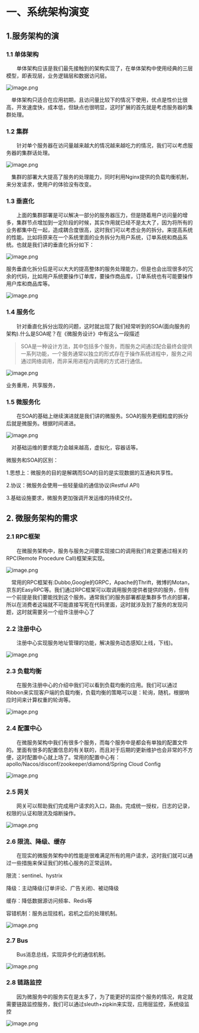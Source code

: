 # 一、系统架构演变

## 1.服务架构的演

### 1.1 单体架构

  单体架构应该是我们最先接触到的架构实现了，在单体架构中使用经典的三层模型，即表现层，业务逻辑层和数据访问层。

![image.png](https://fynotefile.oss-cn-zhangjiakou.aliyuncs.com/fynote/1462/1637300624000/35927ffa5dfb4c3f8ec539ad853e5493.png)

 单体架构只适合在应用初期，且访问量比较下的情况下使用，优点是性价比很高，开发速度快，成本低，但缺点也很明显，这时扩展的首先就是考虑服务器的集群处理。

### 1.2 集群

  针对单个服务器在访问量越来越大的情况越来越吃力的情况，我们可以考虑服务器的集群话处理。

![image.png](https://fynotefile.oss-cn-zhangjiakou.aliyuncs.com/fynote/1462/1637300624000/7ab90e9559204abf80f58aefcfb9c6ba.png)

 集群的部署大大提高了服务的处理能力，同时利用Nginx提供的负载均衡机制，来分发请求，使用户的体验没有改变。

### 1.3 垂直化

  上面的集群部署是可以解决一部分的服务器压力，但是随着用户访问量的增多，集群节点增加到一定阶段的时候，其实作用就已经不是太大了，因为将所有的业务都集中在一起，造成耦合度很高，这时我们可以考虑业务的拆分。来提高系统的性能。比如将原来在一个系统里面的业务拆分为用户系统，订单系统和商品系统。也就是我们讲的垂直化拆分如下：

![image.png](https://fynotefile.oss-cn-zhangjiakou.aliyuncs.com/fynote/1462/1637300624000/2e79162d284d4cc0934bc07a9877123f.png)

服务垂直化拆分后是可以大大的提高整体的服务处理能力，但是也会出现很多的冗余的代码，比如用户系统要操作订单库，要操作商品库，订单系统也有可能要操作用户库和商品库等。

![image.png](https://fynotefile.oss-cn-zhangjiakou.aliyuncs.com/fynote/1462/1637300624000/8dca1b18477b45cf9072509b8c4498db.png)

### 1.4 服务化

  针对垂直化拆分出现的问题，这时就出现了我们经常听到的SOA(面向服务的架构).什么是SOA呢？在《微服务设计》中有这么一段描述

> SOA是一种设计方法，其中包括多个服务，而服务之间通过配合最终会提供一系列功能，一个服务通常以独立的形式存在于操作系统进程中，服务之间通过网络调用，而非采用进程内调用的方式进行通信。

![image.png](https://fynotefile.oss-cn-zhangjiakou.aliyuncs.com/fynote/1462/1637300624000/d4f523681a42489394ce683c2f054977.png)

业务重用，共享服务，

### 1.5 微服务化

  在SOA的基础上继续演进就是我们讲的微服务。SOA的服务更细粒度的拆分后就是微服务。根据时间递进。

![image.png](https://fynotefile.oss-cn-zhangjiakou.aliyuncs.com/fynote/1462/1637300624000/d9bf48d7af46448493f8b5ba13c19d92.png)

 对基础运维的要求能力会越来越高，虚拟化，容器话等。

微服务和SOA的区别：

1.思想上：微服务的目的是解耦而SOA的目的是实现数据的互通和共享性。

2.协议：微服务会使用一些轻量级的通信协议(Restful API)

3.基础设施要求，微服务更加强调开发运维的持续交付。

## 2. 微服务架构的需求

### 2.1 RPC框架

  在微服务架构中，服务与服务之间要实现接口的调用我们肯定要通过相关的RPC(Remote Procedure Call)框架来实现。

![image.png](https://fynotefile.oss-cn-zhangjiakou.aliyuncs.com/fynote/1462/1637300624000/3f21ef65cdaa4ea5a2d695892480f7be.png)

 常用的RPC框架有:Dubbo,Google的GRPC，Apache的Thrift，微博的Motan，京东的EasyRPC等。我们通过RPC框架可以取调用服务提供者提供的服务，但有一个前提是我们要能找到这个服务。通常我们的服务部署都是集群多节点的部署，所以在消费者这端就不可能直接写死在代码里面，这时就涉及到了服务的发现问题，这时就需要另一个组件注册中心了

### 2.2 注册中心

  注册中心实现服务地址管理的功能，解决服务动态感知(上线，下线)。

![image.png](https://fynotefile.oss-cn-zhangjiakou.aliyuncs.com/fynote/1462/1637300624000/e83978e8ccfc42ada97bc8de49d897f3.png)

### 2.3 负载均衡

  在服务注册中心的介绍中我们可以看到负载均衡的应用。我们可以通过Ribbon来实现客户端的负载均衡，负载均衡的策略可以是：轮询，随机，根据响应时间来计算权重的轮询等。

![image.png](https://fynotefile.oss-cn-zhangjiakou.aliyuncs.com/fynote/1462/1637300624000/7898f2445bfd4054845a36a39d94b335.png)

### 2.4 配置中心

  在微服务架构中我们有很多个服务，而每个服务中是都会有单独的配置文件的。里面有很多的配置信息的有关联的，而且对于后期的更新维护也会非常的不方便，这时配置中心就上场了。常用的配置中心有：apollo/Nacos/disconf/zookeeper/diamond/Spring Cloud Config

![image.png](https://fynotefile.oss-cn-zhangjiakou.aliyuncs.com/fynote/1462/1637300624000/dfd4b95212be45f493c426f1b7424cd2.png)

### 2.5 网关

  网关可以帮助我们完成用户请求的入口，路由。完成统一授权，日志的记录，权限的认证和限流及熔断操作。

![image.png](https://fynotefile.oss-cn-zhangjiakou.aliyuncs.com/fynote/1462/1637300624000/d59cb8a7a9024d2eb7bf547a7cee6b4c.png)

### 2.6 限流、降级、缓存

  在现实的微服务架构中的性能是很难满足所有的用户请求，这时我们就可以通过一些措施来保证我们的核心服务的正常运转。

限流：sentinel、hystrix

降级：主动降级(订单评论、广告关闭)、被动降级

缓存：降低数据源访问频率、Redis等

容错机制：服务出现挂机，宕机之后的处理机制。

![image.png](https://fynotefile.oss-cn-zhangjiakou.aliyuncs.com/fynote/1462/1637300624000/46ccc95619de477880b5caa0c146358b.png)

### 2.7 Bus

  Bus消息总线，实现异步化的通信机制。

![image.png](https://fynotefile.oss-cn-zhangjiakou.aliyuncs.com/fynote/1462/1637300624000/690cf95599334553a2191389e4e4ddd9.png)

### 2.8 链路监控

  因为微服务中的服务实在是太多了，为了能更好的监控个服务的情况，肯定就需要链路监控服务，我们可以通过sleuth+zipkin来实现，应用层监控，系统级监控

![image.png](https://fynotefile.oss-cn-zhangjiakou.aliyuncs.com/fynote/1462/1637300624000/195b8c70cebb44e0bf7ad2b5f28e523e.png)
